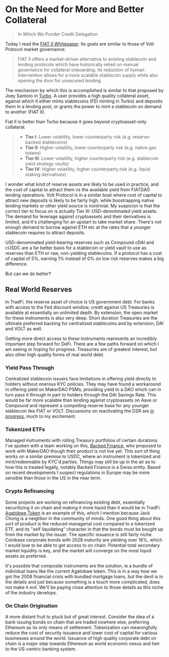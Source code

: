# On the Need for More and Better Collateral
> In Which We Ponder Credit Delegation

Today I read the [FIAT II Whitepaper](https://fiatdao.notion.site/External-FIAT-II-A-Permissionless-Credit-Marketplace-523444f528a0486e9a1adbe72c584e4a). Its goals are similar to those of Volt Protocol market governance:

>FIAT II offers a market-driven alternative to existing stablecoin and lending protocols which have historically relied on manual governance for collateral onboarding. Its reduction of human intervention allows for a more scalable stablecoin supply while also opening the door for unsecured lending.

The mechanism by which this is accomplished is similar to that proposed by Joey Santoro in [Turbo](https://medium.com/fei-protocol/the-tribe-dao-strongly-believes-that-a-healthy-and-thriving-defi-ecosystem-needs-a-robust-platform-b1faea700dfa). A user provides a high quality collateral asset, against which it either mints stablecoins (FEI minting in Turbo) and deposits them in a lending pool, or grants the power to mint a stablecoin on demand to another (FIAT II).

Fiat II is better than Turbo because it goes beyond cryptoasset-only collateral.

>- **Tier I**: Lower volatility, lower counterparty risk (e.g. reserve-backed stablecoins)
>- **Tier II**: Higher volatility, lower counterparty risk (e.g. native gas tokens)
>- **Tier III**: Lower volatility, higher counterparty risk (e.g. stablecoin yield strategy vaults)
>- **Tier IV**: Higher volatility, higher counterparty risk (e.g. liquid staking derivatives)

I wonder what kind of reserve assets are likely to be used in practice, and the cost of capital to attract them vs the available yield from FIATDAO lending operations. Volt Protocol is in a similar boat where cost of capital to attract new deposits is likely to be fairly high, while boostrapping native lending markets or other yield source is nontrivial. My suspicion is that the correct tier to focus on is actually Tier III: USD-denominated yield assets. The demand for leverage against cryptoassets and their derivatives is limited, and it's challenging for an upstart to take market share. There's not enough demand to borrow against ETH etc at the rates that a younger stablecoin requires to attract deposits.

USD-denominated yield-bearing reserves such as Compound cDAI and cUSDC are a far better basis for a stablecoin or yield vault to use as reserves than ETH or raw, non-yielding stablecoins. If a protocol has a cost of capital of 5%, earning 1% instead of 0% on low risk reserves makes a big difference.

But can we do better?

## Real World Reserves

In TradFi, the reserve asset of choice is US government debt. For banks with access to the Fed discount window, credit against US Treasuries is available at essentially an unlimited depth. By extension, the open market for these instruments is also very deep. Short duration Treasuries are the ultimate preferred backing for centralized stablecoins and by extension, DAI and VOLT as well.

Getting more direct access to these instruments represents an incredibly important step forward for DeFi. There are a few paths forward on which I am seeing or hoping for progress. Treasuries are of greatest interest, but also other high quality forms of real world debt.

### Yield Pass Through

Centralized stablecoin issuers face limitations in offering yield directly to holders without onerous KYC policies. They may have found a workaround in offering yield on MakerDAO PSMs, providing yield to a DAO which can in turn pass it through in part to holders through the DAI Savings Rate. This would be far more scalable than lending against cryptoassets on Aave or Compound and represent a compelling reserve base for any younger stablecoin like FIAT or VOLT. Discussions on reactivating the DSR are [in progress](https://forum.makerdao.com/t/discussion-on-enabling-the-dsr/18759), much to my excitement.

### Tokenized ETFs

Managed instruments with rolling Treasury portfolios of certain durations. I've spoken with a team working on this, [Backed Finance](https://backed.fi), who proposed to work with MakerDAO though their product is not live yet. This sort of thing works on a similar premise to USDC, where an instrument is tokenized and mint/redeemable by KYC'd parties. Things may still be up in the air as to how this is treated legally, notably Backed Finance is a Swiss entity. Based on recent developments I suspect regulations in Europe may be more sensible than those in the US in the near term.

### Crypto Refinancing

Some projects are working on refinancing existing debt, essentially securitizing it on chain and making it more liquid than it would be in TradFi. [Agatobwe Token](https://www.agatobwe.eco) is an example of this, which I mention because Jack Chong is a neighbor in the community of minds. One good thing about this sort of product is the reduced managerial cost compared to a tokenized ETF, and its "self liquidating" character in that the bonds must be bought up from the market by the issuer. The specific issuance is still fairly niche. Coinbase corporate bonds with 2028 maturity are yielding over 16%, which I would love to be able to get access to on chain. Potential total secondary market liquidity is key, and the market will converge on the most liquid assets as preferred.

It's possible that composite instruments are the solution, ie a bundle of individual loans like the current Agatobwe token. This is in a way how we got the 2008 financial crisis with bundled mortgage loans, but the devil is in the details and just because something is a touch more complicated, does not make it evil. We'll be paying close attention to those details as this niche of the industry develops.

### On Chain Origination

A more distant fruit to pluck but of great interest. Consider the idea of a bank issuing bonds on chain that are traded nowhere else, preferring Ethereum as its only means of settlement. Tokenization can meaningfully reduce the cost of security issuance and lower cost of capital for various businesses around the world. Issuance of high quality corporate debt on chain is a major step towards Ethereum as world economic nexus and heir to the US-centric banking system.